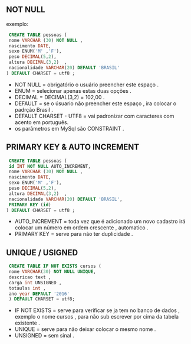 ## NOT NULL

<p>exemplo:</p>

```sql
 CREATE TABLE pessoas (
 nome VARCHAR (30) NOT NULL ,
 nascimento DATE,
 sexo ENUM('M' ,'F'),
 peso DECIMAL(5,2),
 altura DECIMAL(3,2)  ,
 nacionalidade VARCHAR(20) DEFAULT 'BRASIL'
) DEFAULT CHARSET = utf8 ;
```

* NOT NULL = obrigatório o usuário preencher este espaço .
* ENUM = selecionar apenas estas duas opções .
* DECIMAL  = DECIMAL(3,2) = 102,00 .
* DEFAULT = se o úsuario não preencher este espaço , ira colocar o padrção Brasil .
* DEFAULT CHARSET - UTF8 = vai padronizar com caracteres com acento em português.
* os parâmetros em MySql são CONSTRAINT .

## PRIMARY KEY & AUTO INCREMENT  

```sql
 CREATE TABLE pessoas (
 id INT NOT NULL AUTO_INCREMENT,
 nome VARCHAR (30) NOT NULL ,
 nascimento DATE,
 sexo ENUM('M' ,'F'),
 peso DECIMAL(5,2),
 altura DECIMAL(3,2)  ,
 nacionalidade VARCHAR(20) DEFAULT 'BRASIL',
 PRIMARY KEY (id)
) DEFAULT CHARSET = utf8 ;
```

* AUTO_INCREMENT = toda vez que é adicionado um novo cadastro irá colocar um número em ordem crescente , automatico  .
* PRIMARY KEY = serve para não ter duplicidade .

## UNIQUE  /  USIGNED 

```sql 
 CREATE TABLE IF NOT EXISTS cursos (
 nome VARCHAR(30) NOT NULL UNIQUE,
 descricao text ,
 carga int UNSIGNED ,
 totaulas int ,
 ano year DEFAULT '2016'
 ) DEFAULT CHARSET = utf8;
```
* IF NOT EXISTS = serve para verificar se ja tem no banco de dados , exemplo o nome cursos , para não sub escrever por cima da tabela existente .
* UNIQUE = serve para não deixar colocar o mesmo nome .
* UNSIGNED = sem sinal .
